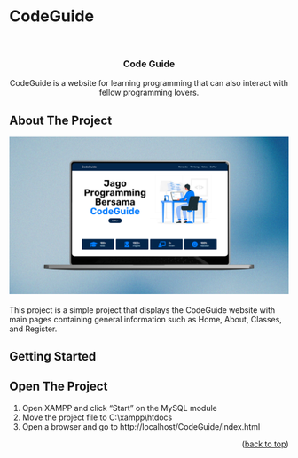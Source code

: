 # CodeGuide
<!-- PROJECT LOGO -->
<br />
<div align="center">
  <h3 align="center">Code Guide</h3>

  <p align="center">
   CodeGuide is a website for learning programming that can also interact with fellow programming lovers.
    <br />
  </p>
</div>

<!-- ABOUT THE PROJECT -->
## About The Project

<div align="center">
  <img src="images/UI.png" alt="ui">
</div>
<br />
This project is a simple project that displays the CodeGuide website with main pages containing general information such as Home, About, Classes, and Register.

<!-- GETTING STARTED -->
## Getting Started

## Open The Project
1.  Open XAMPP and click “Start” on the MySQL module
2. Move the project file to C:\xampp\htdocs
3. Open a browser and go to http://localhost/CodeGuide/index.html
   
<p align="right">(<a href="#readme-top">back to top</a>)</p>
